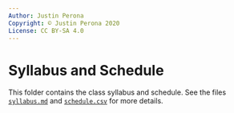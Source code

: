 ```yaml
---
Author: Justin Perona
Copyright: © Justin Perona 2020
License: CC BY-SA 4.0
---
```


# Syllabus and Schedule

This folder contains the class syllabus and schedule.
See the files [`syllabus.md`](./syllabus.md) and [`schedule.csv`](./schedule.csv) for more details.
